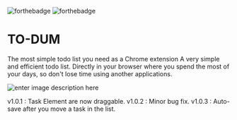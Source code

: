 ![forthebadge](https://img.shields.io/badge/chrome-f542e6)  ![forthebadge](https://img.shields.io/badge/work--efficiency-49cade)  

# TO-DUM
The most simple todo list you need as a Chrome extension
A very simple and efficient todo list. 
Directly in your browser where you spend the most of your days, so don't lose time using another applications.

![enter image description here](https://www.zupimages.net/up/23/07/bq0t.png)

v1.0.1 : Task Element are now draggable.
v1.0.2 : Minor bug fix.
v1.0.3 : Auto-save after you move a task in the list.
